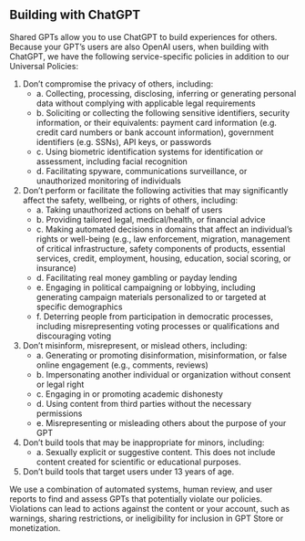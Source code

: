 ## Building with ChatGPT

Shared GPTs allow you to use ChatGPT to build experiences for others. Because your GPT’s users are also OpenAI users, when building with ChatGPT, we have the following service-specific policies in addition to our Universal Policies:

1. Don’t compromise the privacy of others, including:
   - a. Collecting, processing, disclosing, inferring or generating personal data without complying with applicable legal requirements
   - b. Soliciting or collecting the following sensitive identifiers, security information, or their equivalents: payment card information (e.g. credit card numbers or bank account information), government identifiers (e.g. SSNs), API keys, or passwords
   - c. Using biometric identification systems for identification or assessment, including facial recognition
   - d. Facilitating spyware, communications surveillance, or unauthorized monitoring of individuals
2. Don’t perform or facilitate the following activities that may significantly affect the safety, wellbeing, or rights of others, including:
   - a. Taking unauthorized actions on behalf of users
   - b. Providing tailored legal, medical/health, or financial advice
   - c. Making automated decisions in domains that affect an individual’s rights or well-being (e.g., law enforcement, migration, management of critical infrastructure, safety components of products, essential services, credit, employment, housing, education, social scoring, or insurance)
   - d. Facilitating real money gambling or payday lending
   - e. Engaging in political campaigning or lobbying, including generating campaign materials personalized to or targeted at specific demographics
   - f. Deterring people from participation in democratic processes, including misrepresenting voting processes or qualifications and discouraging voting
3. Don’t misinform, misrepresent, or mislead others, including:
   - a. Generating or promoting disinformation, misinformation, or false online engagement (e.g., comments, reviews)
   - b. Impersonating another individual or organization without consent or legal right
   - c. Engaging in or promoting academic dishonesty
   - d. Using content from third parties without the necessary permissions
   - e. Misrepresenting or misleading others about the purpose of your GPT
4. Don’t build tools that may be inappropriate for minors, including:
   - a. Sexually explicit or suggestive content. This does not include content created for scientific or educational purposes.
5. Don’t build tools that target users under 13 years of age.

We use a combination of automated systems, human review, and user reports to find and assess GPTs that potentially violate our policies. Violations can lead to actions against the content or your account, such as warnings, sharing restrictions, or ineligibility for inclusion in GPT Store or monetization.
